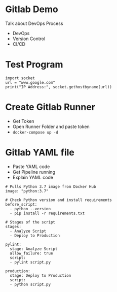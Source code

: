 # Gitlab Demo

Talk about DevOps Process
- DevOps  
- Version Control
- CI/CD

# Test Program

```
import socket
url = "www.google.com"
print("IP Address:", socket.gethostbyname(url))
```

# Create Gitlab Runner

- Get Token
- Open Runner Folder and paste token
- `docker-compose up -d`

# Gitlab YAML file

- Paste YAML code
- Get Pipeline running
- Explain YAML code

```
# Pulls Python 3.7 image from Docker Hub
image: "python:3.7"

# Check Python version and install requirements
before_script:
  - python --version
  - pip install -r requirements.txt

# Stages of the script
stages:
  - Analyze Script
  - Deploy to Production

pylint:
  stage: Analyze Script
  allow_failure: true
  script:
  - pylint script.py
  
production:
  stage: Deploy to Production
  script:
  - python script.py
```